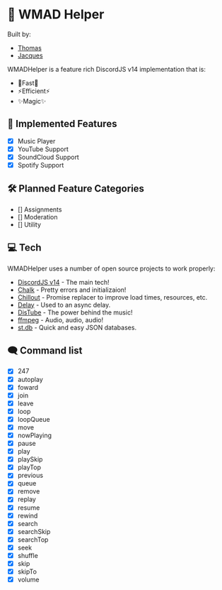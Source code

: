 # 👋 WMAD Helper

Built by:

-   [Thomas]
-   [Jacques]

WMADHelper is a feature rich DiscordJS v14 implementation that is:

-   👟Fast👟
-   ⚡Efficient⚡
-   ✨Magic✨

## 📑 Implemented Features

-   [x] Music Player
-   [x] YouTube Support
-   [x] SoundCloud Support
-   [x] Spotify Support

## 🛠️ Planned Feature Categories

-   [] Assignments
-   [] Moderation
-   [] Utility

## 💻 Tech

WMADHelper uses a number of open source projects to work properly:

-   [DiscordJS v14] - The main tech!
-   [Chalk] - Pretty errors and initializaion!
-   [Chillout] - Promise replacer to improve load times, resources, etc.
-   [Delay] - Used to an async delay.
-   [DisTube] - The power behind the music!
-   [ffmpeg] - Audio, audio, audio!
-   [st.db] - Quick and easy JSON databases.

## 🗨️ Command list

-   [x] 247
-   [x] autoplay
-   [x] foward
-   [x] join
-   [x] leave
-   [x] loop
-   [x] loopQueue
-   [x] move
-   [x] nowPlaying
-   [x] pause
-   [x] play
-   [x] playSkip
-   [x] playTop
-   [x] previous
-   [x] queue
-   [x] remove
-   [x] replay
-   [x] resume
-   [x] rewind
-   [x] search
-   [x] searchSkip
-   [x] searchTop
-   [x] seek
-   [x] shuffle
-   [x] skip
-   [x] skipTo
-   [x] volume

[//]: #
[thomas]: https://github.com/thomasgraham18
[jacques]: https://github.com/jacques-jd
[git-repo-url]: https://github.com/thomasgraham18/AT-Project
[discordjs v14]: https://discord.js.org/#/
[chalk]: https://www.npmjs.com/package/chalk
[chillout]: https://www.npmjs.com/package/chillout
[delay]: https://www.npmjs.com/package/delay
[distube]: https://www.npmjs.com/package/distube
[ffmpeg]: https://ffmpeg.org
[st.db]: https://www.npmjs.com/package/st.db
